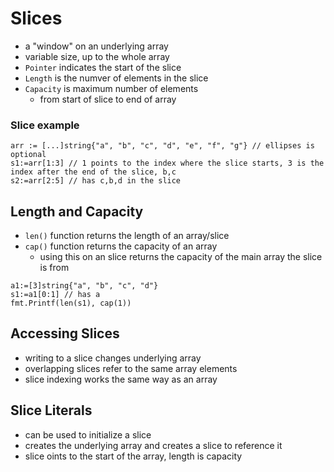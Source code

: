 # Slices

- a "window" on an underlying array
- variable size, up to the whole array
- `Pointer` indicates the start of the slice
- `Length` is the numver of elements in the slice
- `Capacity` is maximum number of elements
  - from start of slice to end of array

### Slice example
```golang
arr := [...]string{"a", "b", "c", "d", "e", "f", "g"} // ellipses is optional
s1:=arr[1:3] // 1 points to the index where the slice starts, 3 is the index after the end of the slice, b,c
s2:=arr[2:5] // has c,b,d in the slice
```
## Length and Capacity
- `len()` function returns the length of an array/slice
- `cap()` function returns the capacity of an array
  - using this on an slice returns the capacity of the main array the slice is from
```golang
a1:=[3]string{"a", "b", "c", "d"}
s1:=a1[0:1] // has a
fmt.Printf(len(s1), cap(1))
```
## Accessing Slices
- writing to a slice changes underlying array
- overlapping slices refer to the same array elements
- slice indexing works the same way as an array

## Slice Literals
- can be used to initialize a slice
- creates the underlying array and creates a slice to reference it
- slice oints to the start of the array, length is capacity
